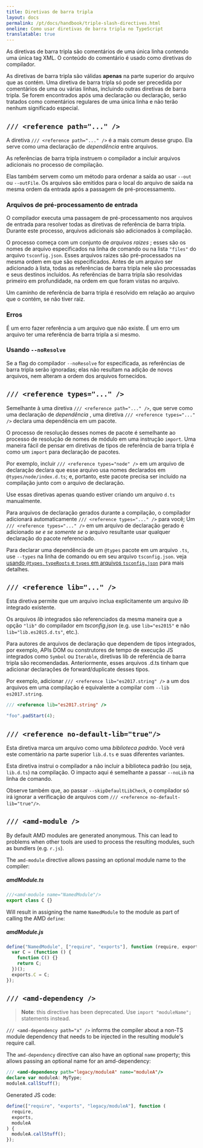 ```yaml
---
title: Diretivas de barra tripla
layout: docs
permalink: /pt/docs/handbook/triple-slash-directives.html
oneline: Como usar diretivas de barra tripla no TypeScript
translatable: true
---
```


As diretivas de barra tripla são comentários de uma única linha contendo uma única tag XML. O conteúdo do comentário é usado como diretivas do compilador.

As diretivas de barra tripla são válidas **apenas** na parte superior do arquivo que as contém. Uma diretiva de barra tripla só pode ser precedida por comentários de uma ou várias linhas, incluindo outras diretivas de barra tripla. Se forem encontrados após uma declaração ou declaração, serão tratados como comentários regulares de uma única linha e não terão nenhum significado especial.

## `/// <reference path="..." />`

A diretiva `/// <reference path="..." />` é a mais comum desse grupo.
Ela serve como uma declaração de _dependência_ entre arquivos.

As referências de barra tripla instruem o compilador a incluir arquivos adicionais no processo de compilação.

Elas também servem como um método para ordenar a saída ao usar `--out` ou `--outFile`.
Os arquivos são emitidos para o local do arquivo de saída na mesma ordem da entrada após a passagem de pré-processamento.

### Arquivos de pré-processamento de entrada

O compilador executa uma passagem de pré-processamento nos arquivos de entrada para resolver todas as diretivas de referência de barra tripla. Durante este processo, arquivos adicionais são adicionados à compilação.

O processo começa com um conjunto de _arquivos raizes_ ;
esses são os nomes de arquivo especificados na linha de comando ou na lista `"files"` do arquivo `tsconfig.json`.
Esses arquivos raizes são pré-processados ​​na mesma ordem em que são especificados.
Antes de um arquivo ser adicionado à lista, todas as referências de barra tripla nele são processadas e seus destinos incluídos.
As referências de barra tripla são resolvidas primeiro em profundidade, na ordem em que foram vistas no arquivo.

Um caminho de referência de barra tripla é resolvido em relação ao arquivo que o contém, se não tiver raiz.

### Erros

É um erro fazer referência a um arquivo que não existe.
É um erro um arquivo ter uma referência de barra tripla a si mesmo.

### Usando `--noResolve`

Se a flag do compilador `--noResolve` for especificada, as referências de barra tripla serão ignoradas; elas não resultam na adição de novos arquivos, nem alteram a ordem dos arquivos fornecidos.

## `/// <reference types="..." />`

Semelhante à uma diretiva `/// <reference path="..." />`, que serve como uma declaração de _dependência_ , uma diretiva `/// <reference types="..." />` declara uma dependência em um pacote.

O processo de resolução desses nomes de pacote é semelhante ao processo de resolução de nomes de módulo em uma instrução `import`.
Uma maneira fácil de pensar em diretivas de tipos de referência de barra tripla é como um `import` para declaração de pacotes.

Por exemplo, incluir `/// <reference types="node" />` em um arquivo de declaração declara que esse arquivo usa nomes declarados em `@types/node/index.d.ts`;
e, portanto, este pacote precisa ser incluído na compilação junto com o arquivo de declaração.

Use essas diretivas apenas quando estiver criando um arquivo `d.ts` manualmente.

Para arquivos de declaração gerados durante a compilação, o compilador adicionará automaticamente `/// <reference types="..." />` para você;
Um `/// <reference types="..." />` em um arquivo de declaração gerado é adicionado _se e se somente se_ o arquivo resultante usar qualquer declaração do pacote referenciado.

Para declarar uma dependência de um `@types` pacote em um arquivo `.ts`, use `--types` na linha de comando ou em seu arquivo `tsconfig.json`.
veja [usando `@types`, `typeRoots` e `types` em arquivos `tsconfig.json`](/docs/handbook/tsconfig-json.html#types-typeroots-and-types) para mais detalhes.

## `/// <reference lib="..." />`

Esta diretiva permite que um arquivo inclua explicitamente um arquivo _lib_ integrado existente.

Os arquivos _lib_ integrados são referenciados da mesma maneira que a opção `"lib"` do compilador em _tsconfig.json_ (e.g. use `lib="es2015"` e não `lib="lib.es2015.d.ts"`, etc.).

Para autores de arquivos de declaração que dependem de tipos integrados, por exemplo, APIs DOM ou construtores de tempo de execução JS integrados como `Symbol` ou `Iterable`, diretivas lib de referência de barra tripla são recomendadas. Anteriormente, esses arquivos .d.ts tinham que adicionar declarações de forward/duplicate desses tipos.

Por exemplo, adicionar `/// <reference lib="es2017.string" />` a um dos arquivos em uma compilação é equivalente a compilar com `--lib es2017.string`.

```ts
/// <reference lib="es2017.string" />

"foo".padStart(4);
```

## `/// <reference no-default-lib="true"/>`

Esta diretiva marca um arquivo como uma _biblioteca padrão_.
Você verá este comentário na parte superior `lib.d.ts` e suas diferentes variantes.

Esta diretiva instrui o compilador a não incluir a biblioteca padrão (ou seja, `lib.d.ts`) na compilação.
O impacto aqui é semelhante a passar `--noLib` na linha de comando.

Observe também que, ao passar `--skipDefaultLibCheck`, o compilador só irá ignorar a verificação de arquivos com `/// <reference no-default-lib="true"/>`.

## `/// <amd-module />`

By default AMD modules are generated anonymous.
This can lead to problems when other tools are used to process the resulting modules, such as bundlers (e.g. `r.js`).

The `amd-module` directive allows passing an optional module name to the compiler:

##### amdModule.ts

```ts
///<amd-module name="NamedModule"/>
export class C {}
```

Will result in assigning the name `NamedModule` to the module as part of calling the AMD `define`:

##### amdModule.js

```js
define("NamedModule", ["require", "exports"], function (require, exports) {
  var C = (function () {
    function C() {}
    return C;
  })();
  exports.C = C;
});
```

## `/// <amd-dependency />`

> **Note**: this directive has been deprecated. Use `import "moduleName";` statements instead.

`/// <amd-dependency path="x" />` informs the compiler about a non-TS module dependency that needs to be injected in the resulting module's require call.

The `amd-dependency` directive can also have an optional `name` property; this allows passing an optional name for an amd-dependency:

```ts
/// <amd-dependency path="legacy/moduleA" name="moduleA"/>
declare var moduleA: MyType;
moduleA.callStuff();
```

Generated JS code:

```js
define(["require", "exports", "legacy/moduleA"], function (
  require,
  exports,
  moduleA
) {
  moduleA.callStuff();
});
```
